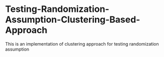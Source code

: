 # Testing-Randomization-Assumption-Clustering-Based-Approach
This is an implementation of clustering approach for testing randomization assumption
